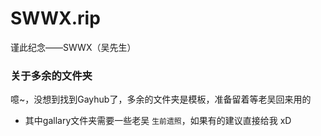 # SWWX.rip
 谨此纪念——SWWX（吴先生）

### 关于多余的文件夹

噫~，没想到找到Gayhub了，多余的文件夹是模板，准备留着等老吴回来用的

- 其中gallary文件夹需要一些老吴 ``生前遗照``，如果有的建议直接给我 xD